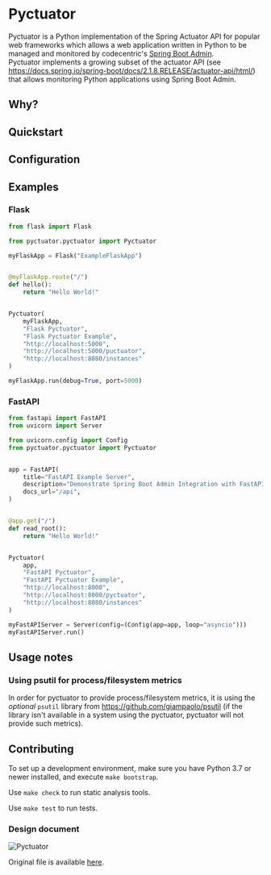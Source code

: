 # Pyctuator

Pyctuator is a Python implementation of the Spring Actuator API for popular web frameworks which allows a web application written in Python to be managed and monitored by codecentric's [Spring Boot Admin](https://github.com/codecentric/spring-boot-admin).  
Pyctuator implements a growing subset of the actuator API (see https://docs.spring.io/spring-boot/docs/2.1.8.RELEASE/actuator-api/html/) that allows monitoring Python applications using Spring Boot Admin.

## Why?

## Quickstart

## Configuration

## Examples
### Flask
```python
from flask import Flask

from pyctuator.pyctuator import Pyctuator

myFlaskApp = Flask("ExampleFlaskApp")


@myFlaskApp.route("/")
def hello():
    return "Hello World!"


Pyctuator(
    myFlaskApp,
    "Flask Pyctuator",
    "Flask Pyctuator Example",
    "http://localhost:5000",
    "http://localhost:5000/puctuator",
    "http://localhost:8080/instances"
)

myFlaskApp.run(debug=True, port=5000)

```
### FastAPI
```python
from fastapi import FastAPI
from uvicorn import Server

from uvicorn.config import Config
from pyctuator.pyctuator import Pyctuator


app = FastAPI(
    title="FastAPI Example Server",
    description="Demonstrate Spring Boot Admin Integration with FastAPI",
    docs_url="/api",
)


@app.get("/")
def read_root():
    return "Hello World!"


Pyctuator(
    app,
    "FastAPI Pyctuator",
    "FastAPI Pyctuator Example",
    "http://localhost:8000",
    "http://localhost:8000/pyctuator",
    "http://localhost:8080/instances"
)

myFastAPIServer = Server(config=(Config(app=app, loop="asyncio")))
myFastAPIServer.run()

```


## Usage notes
### Using psutil for process/filesystem metrics
In order for pyctuator to provide process/filesystem metrics, it is using the *optional* `psutil` library from https://github.com/giampaolo/psutil (if the library isn't available in a system using the pyctuator, pyctuator will not provide such metrics). 

## Contributing
To set up a development environment, make sure you have Python 3.7 or newer installed, and execute `make bootstrap`.

Use `make check` to run static analysis tools.

Use `make test` to run tests.

### Design document
![Pyctuator](/uploads/8183be2327a2703be14a628d484b8a4b/Pyctuator.JPG)

Original file is available [here](https://drive.google.com/file/d/1e7OjuN_CmYkqcpvR32Ym-Uf5EoWfHyan/view?usp=sharing).
